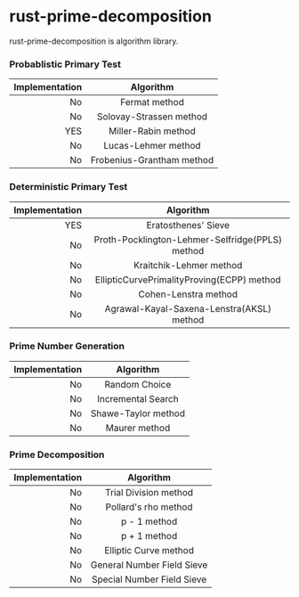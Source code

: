 rust-prime-decomposition
========================

rust-prime-decomposition is algorithm library.
### Probablistic Primary Test
| Implementation 	| Algorithm            	|
| ------------:  	| :-----------:        	|
| No             	| Fermat method			|
| No             	| Solovay-Strassen method|
| YES             | Miller-Rabin method    |
| No             	| Lucas-Lehmer method    |
| No			   	| Frobenius-Grantham method|
### Deterministic Primary Test
| Implementation 	| Algorithm            	|
| ------------:  	| :-----------:        	|
| YES             | Eratosthenes' Sieve		|
| No             	| Proth-Pocklington-Lehmer-Selfridge(PPLS) method 	|
| No             	| Kraitchik-Lehmer method        		|
| No             	| EllipticCurvePrimalityProving(ECPP) method       		|
| No			   	| Cohen-Lenstra method	|
| No				| Agrawal-Kayal-Saxena-Lenstra(AKSL) method|
### Prime Number Generation
| Implementation 	| Algorithm            	|
| ------------:  	| :-----------:        	|
| No             	| Random Choice 	|
| No             	| Incremental Search 	|
| No             	| Shawe-Taylor method        		|
| No             	| Maurer method       		|

### Prime Decomposition
| Implementation 	| Algorithm            	|
| ------------:  	| :-----------:        	|
| No             	| Trial Division method	|
| No             	| Pollard's rho method 	|
| No             	| p - 1	method        		|
| No             	| p + 1 method       		|
| No			   	| Elliptic Curve method	|
| No				| General Number Field Sieve|
| No				| Special Number Field Sieve|
